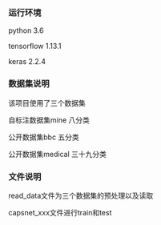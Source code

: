 ### 运行环境

python 3.6

tensorflow 1.13.1

keras 2.2.4

### 数据集说明

该项目使用了三个数据集

自标注数据集mine   八分类

公开数据集bbc   五分类

公开数据集medical   三十九分类

### 文件说明

read_data文件为三个数据集的预处理以及读取

capsnet_xxx文件进行train和test